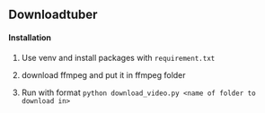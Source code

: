 ## Downloadtuber


#### Installation

1. Use venv and install packages with `requirement.txt`

2. download ffmpeg and put it in ffmpeg folder

3. Run with format `python download_video.py <name of folder to download in>`